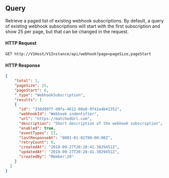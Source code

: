 ## Query

Retrieve a paged list of existing webhook subscriptions. By default, a query of existing webhook subscriptions will start with the first subscription and show 25 per page, but that can be changed in the request.

#### HTTP Request

`GET http://V1Host/V1Instance/api/webhook?page=pageSize,pageStart`

#### HTTP Response

```json
{
    "total": 1,
    "pageSize": 25,
    "pageStart": 0,
    "_type": "WebhookSubscription",
    "results": [
    {
      "id": "336d997f-d9fa-4612-80e8-9f41a4b41352",
      "webhookId": "Webhook indentifier",
      "url": "https://matchedUrl.com",
      "description": "Short description of the webhook subscription",
      "enabled": true,
      "eventTypes": [],
      "lastResponseAt": "0001-01-01T00:00:00Z",
      "retryCount": 0,
      "createdAt": "2018-09-27T20:28:41.3829451Z",
      "updatedAt": "2018-09-27T20:28:41.3829451Z",
      "createdBy": "Member:20"
    }
  ]
}
```